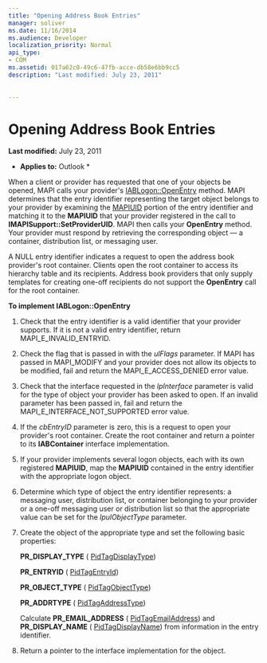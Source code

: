 ```yaml
---
title: "Opening Address Book Entries"
manager: soliver
ms.date: 11/16/2014
ms.audience: Developer
localization_priority: Normal
api_type:
- COM
ms.assetid: 017a62c0-49c6-47fb-acce-db58e6bb9cc5
description: "Last modified: July 23, 2011"
 
 
---
```


# Opening Address Book Entries

 **Last modified:** July 23, 2011 
  
 * **Applies to:** Outlook * 
  
When a client or provider has requested that one of your objects be opened, MAPI calls your provider's [IABLogon::OpenEntry](iablogon-openentry.md) method. MAPI determines that the entry identifier representing the target object belongs to your provider by examining the [MAPIUID](mapiuid.md) portion of the entry identifier and matching it to the **MAPIUID** that your provider registered in the call to **IMAPISupport::SetProviderUID**. MAPI then calls your **OpenEntry** method. Your provider must respond by retrieving the corresponding object — a container, distribution list, or messaging user. 
  
A NULL entry identifier indicates a request to open the address book provider's root container. Clients open the root container to access its hierarchy table and its recipients. Address book providers that only supply templates for creating one-off recipients do not support the **OpenEntry** call for the root container. 
  
 **To implement IABLogon::OpenEntry**
  
1. Check that the entry identifier is a valid identifier that your provider supports. If it is not a valid entry identifier, return MAPI_E_INVALID_ENTRYID. 
    
2. Check the flag that is passed in with the  _ulFlags_ parameter. If MAPI has passed in MAPI_MODIFY and your provider does not allow its objects to be modified, fail and return the MAPI_E_ACCESS_DENIED error value. 
    
3. Check that the interface requested in the  _lpInterface_ parameter is valid for the type of object your provider has been asked to open. If an invalid parameter has been passed in, fail and return the MAPI_E_INTERFACE_NOT_SUPPORTED error value. 
    
4. If the  _cbEntryID_ parameter is zero, this is a request to open your provider's root container. Create the root container and return a pointer to its **IABContainer** interface implementation. 
    
5. If your provider implements several logon objects, each with its own registered **MAPIUID**, map the **MAPIUID** contained in the entry identifier with the appropriate logon object. 
    
6. Determine which type of object the entry identifier represents: a messaging user, distribution list, or container belonging to your provider or a one-off messaging user or distribution list so that the appropriate value can be set for the  _lpulObjectType_ parameter. 
    
7. Create the object of the appropriate type and set the following basic properties:
    
    **PR_DISPLAY_TYPE** ( [PidTagDisplayType](pidtagdisplaytype-canonical-property.md))
    
    **PR_ENTRYID** ( [PidTagEntryId](pidtagentryid-canonical-property.md))
    
    **PR_OBJECT_TYPE** ( [PidTagObjectType](pidtagobjecttype-canonical-property.md))
    
    **PR_ADDRTYPE** ( [PidTagAddressType](pidtagaddresstype-canonical-property.md))
    
    Calculate **PR_EMAIL_ADDRESS** ( [PidTagEmailAddress](pidtagemailaddress-canonical-property.md)) and **PR_DISPLAY_NAME** ( [PidTagDisplayName](pidtagdisplayname-canonical-property.md)) from information in the entry identifier.
    
8. Return a pointer to the interface implementation for the object. 
    

